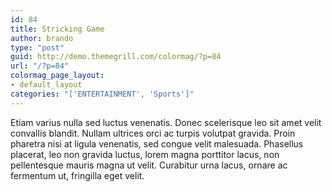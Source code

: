 ```yaml
---
id: 84
title: Stricking Game
author: brando
type: "post"
guid: http://demo.themegrill.com/colormag/?p=84
url: "/?p=84"
colormag_page_layout:
- default_layout
categories: "['ENTERTAINMENT', 'Sports']"
---
```


Etiam varius nulla sed luctus venenatis. Donec scelerisque leo sit amet velit convallis blandit. Nullam ultrices orci ac turpis volutpat gravida. Proin pharetra nisi at ligula venenatis, sed congue velit malesuada. Phasellus placerat, leo non gravida luctus, lorem magna porttitor lacus, non pellentesque mauris magna ut velit. Curabitur urna lacus, ornare ac fermentum ut, fringilla eget velit.
